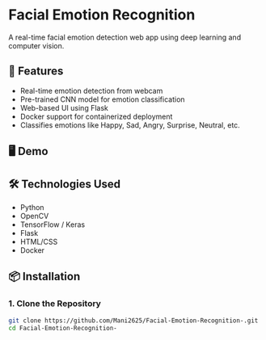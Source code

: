 # Facial Emotion Recognition 

A real-time facial emotion detection web app using deep learning and computer vision.

## 🚀 Features

- Real-time emotion detection from webcam
- Pre-trained CNN model for emotion classification
- Web-based UI using Flask
- Docker support for containerized deployment
- Classifies emotions like Happy, Sad, Angry, Surprise, Neutral, etc.

## 🖥️ Demo

## 🛠️ Technologies Used

- Python
- OpenCV
- TensorFlow / Keras
- Flask
- HTML/CSS
- Docker

## 📦 Installation

### 1. Clone the Repository

```bash
git clone https://github.com/Mani2625/Facial-Emotion-Recognition-.git
cd Facial-Emotion-Recognition-
